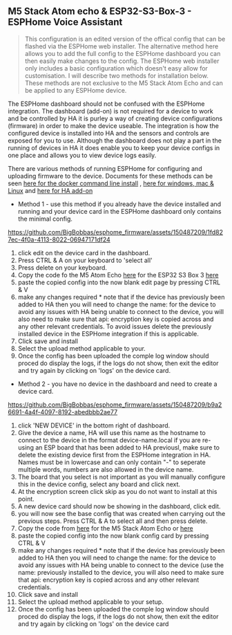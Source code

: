 ## M5 Stack Atom echo & ESP32-S3-Box-3 -  ESPHome Voice Assistant
>This configuration is an edited version of the offical config that can be flashed via the ESPHome web installer.
>The alternative method here allows you to add the full config to the ESPHome dashboard you can then easily make changes to the config. The ESPHome web installer only includes a basic configuration which doesn't easy allow for customisation. I will describe two methods for installation below. These methods are not exclusive to the M5 Stack Atom Echo and can be applied to any ESPHome device.

The ESPHome dashboard should not be confused with the ESPHome integration. The dashboard (add-on) is not required for a device to work and be controlled by HA it is purley a way of creating device configurations (firmware) in order to make the device useable. The integration is how the configured device is installed into HA and the sensors and controls are exposed for you to use. Although the dashboard does not play a part in the running of devices in HA it does enable you to keep your device configs in one place and allows you to view device logs easily.

There are various methods of running ESPHome for configuring and uploading firmware to the device. Documents for these methods can be seen [here for the docker command line install](<https://esphome.io/guides/getting_started_command_line.html>) , [here for windows, mac & Linux](<https://esphome.io/guides/installing_esphome>) and  [here for HA add-on](<https://esphome.io/guides/installing_esphome>)

* Method 1 - use this method if you already have the device installed and running and your device card in the ESPHome dashboard only contains the minimal config.
 

https://github.com/BigBobbas/esphome_firmware/assets/150487209/1fd827ec-4f0a-4113-8022-06947171df24

 
  
  1. click edit on the device card in the dashboard.
  2. Press CTRL & A on your keyboard to 'select all' 
  3. Press delete on your keyboard.
  4. Copy the code fo the M5 Atom Echo [here](<https://github.com/BigBobbas/esphome_firmware/blob/main/M5%20Stack%20Atom%20Echo/m5stack-echo-stock-esphome.yaml>) for the ESP32 S3 Box 3  [here](<https://github.com/BigBobbas/esphome_firmware/blob/main/ESPHOME%20ESP32-S3-Box-3/esp32-s3box3-esphome.yaml>)
  5.  paste the copied config into the now blank edit page by pressing CTRL & V
  6. make any changes required * note that if the device has previously been added to HA then you will need to change the name: for the device to avoid any issues with HA being unable to connect to the device, you will also need to make sure that api: encryption key is copied across and any other relevant credentials. To avoid issues delete the previously installed device in the ESPHome integration if this is applicable.
  7. Click save and install
  8. Select the upload method applicable to your.
  9. Once the config has been uploaded the comple log window should proced do display the logs, if the logs do not show, then exit the editor and try again by clicking on 'logs' on the device card.

 * Method 2 - you have no device in the dashboard and need to create a device card.
   
https://github.com/BigBobbas/esphome_firmware/assets/150487209/b9a26691-4a4f-4097-8192-abedbbb2ae77

  1. click 'NEW DEVICE' in the bottom right of dashboard.
  2. Give the device a name, HA will use this name as the hostname to connect to the device in the format device-name.local if you are re-using an ESP board that has been added to HA previousl, make sure to delete the existing device first from the ESPHome integration in HA. Names must be in lowercase and can only contain "-" to seperate multiple words, numbers are also allowed in the device name.
  3. The board that you select is not important as you will manually configure this in the device config, select any board and click next.
  4. At the encryption screen click skip as you do not want to install at this point.
  5. A new device card should now be showing in the dashboard, click edit.
  6. you will now see the base config that was created when carrying out the previous steps. Press CTRL & A to select all and then press delete.
  8. Copy the code  from [here](<https://github.com/BigBobbas/esphome_firmware/blob/main/M5%20Stack%20Atom%20Echo/m5stack-echo-stock-esphome.yaml>) for the M5 Stack Atom Echo or [here](<https://github.com/BigBobbas/esphome_firmware/blob/main/S3box3_personalised_in_progress/esp32-s3box3-esphome.yaml>)
  9. paste the copied config into the now blank config card by pressing CTRL & V
  10. make any changes required * note that if the device has previously been added to HA then you will need to change the name: for the device to avoid any issues with HA being unable to connect to the device (use the name: previously installed to the device, you will also need to make sure that api: encryption key is copied across and any other relevant credentials.
  11. Click save and install
  12. Select the upload method applicable to your setup.
  13. Once the config has been uploaded the comple log window should proced do display the logs, if the logs do not show, then exit the editor and try again by clicking on 'logs' on the device card

